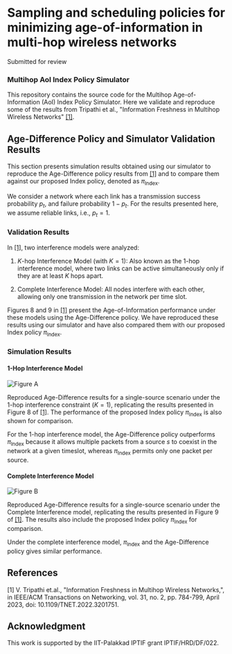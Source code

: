
# Sampling and scheduling policies for minimizing age-of-information in multi-hop wireless networks
Submitted for review


### Multihop AoI Index Policy  Simulator

This repository contains the source code for the Multihop Age-of-Information (AoI) Index Policy Simulator. Here we validate and reproduce some of the results from Tripathi et al., "Information Freshness in Multihop Wireless Networks" [[1]](#1).



## Age-Difference Policy and Simulator Validation Results

This section presents simulation results obtained using our simulator to reproduce the Age-Difference policy results from [[1]](#1) and to compare them against our proposed Index policy, denoted as $\pi_{\text{Index}}$.

We consider a network where each link has a transmission success probability $p_t$, and failure probability $1 - p_t$. For the results presented here, we assume reliable links, i.e., $p_t = 1$.


### Validation Results

In [[1]](#1), two interference models were analyzed:

1. $K$-hop Interference Model (with $K = 1$): Also known as the 1-hop interference model, where two links can be active simultaneously only if they are at least $K$ hops apart.

2. Complete Interference Model: All nodes interfere with each other, allowing only one transmission in the network per time slot.

Figures 8 and 9 in [[1]](#1) present the Age-of-Information performance under these models using the Age-Difference policy. We have reproduced these results using our simulator and have also compared them with our proposed Index policy $\pi_{\text{Index}}$. 



### Simulation Results

#### 1-Hop Interference Model

![Figure A](https://github.com/nibin-raj/Multihop-AoI-IndexPolicy-Simulation/tree/main/figures/AoI_Line_Khop1_p1.png)

Reproduced Age-Difference results for a single-source scenario under the 1-hop interference constraint ($`K = 1`$), replicating the results presented in Figure 8 of [[1]](#1). The performance of the proposed Index policy $`\pi_{\text{Index}}`$ is also shown for comparison.

For the $1$-hop interference model, the Age-Difference policy outperforms $`\pi_{\text{Index}}`$ because it allows multiple packets from a source $s$ to coexist in the network at a given timeslot, whereas $`\pi_{\text{Index}}`$ permits only one packet per source. 

#### Complete Interference Model

![Figure B](https://github.com/nibin-raj/Multihop-AoI-IndexPolicy-Simulation/tree/main/figures/AoI_Line_ComINT_p1.png)

Reproduced Age-Difference results for a single-source scenario under the Complete Interference model, replicating the results presented in Figure 9 of [[1]](#1). The results also include the proposed Index policy $`\pi_{\text{Index}}`$ for comparison.

Under the complete interference model, $`\pi_{\text{Index}}`$ and the Age-Difference policy gives similar performance.


## References
<a id="1">[1]</a> 
V. Tripathi et.al., "Information Freshness in Multihop Wireless Networks,", in IEEE/ACM Transactions on Networking, vol. 31, no. 2, pp. 784-799, April 2023, 
 doi: 10.1109/TNET.2022.3201751.

## Acknowledgment

This work is supported by the IIT-Palakkad IPTIF grant IPTIF/HRD/DF/022.

